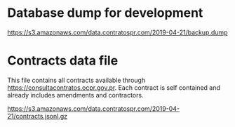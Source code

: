 # Database dump for development

https://s3.amazonaws.com/data.contratospr.com/2019-04-21/backup.dump

# Contracts data file

This file contains all contracts available through https://consultacontratos.ocpr.gov.pr. Each contract is self contained and already includes amendments and contractors.

https://s3.amazonaws.com/data.contratospr.com/2019-04-21/contracts.jsonl.gz

